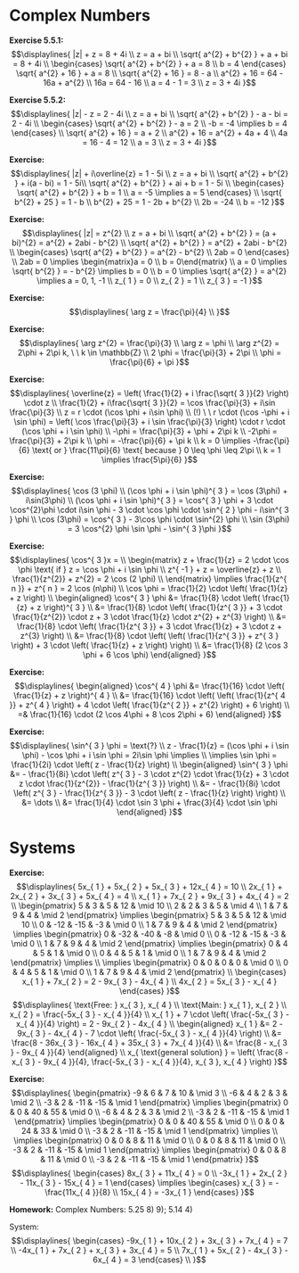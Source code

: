 # Complex Numbers 
**Exercise 5.5.1:**
$$\displaylines{
|z| + z = 8 + 4i \\ 
z = a + bi \\ 
\sqrt{ a^{2} + b^{2} } + a + bi = 8 + 4i \\ 
\begin{cases}
\sqrt{ a^{2} + b^{2} } + a = 8 \\
b = 4
\end{cases}
\sqrt{ a^{2} + 16 } + a = 8 \\ 
\sqrt{ a^{2} + 16 } = 8 - a \\ 
a^{2} + 16 = 64 - 16a + a^{2} \\ 
16a = 64 - 16 \\ 
a = 4 - 1 = 3 \\ 
z = 3 + 4i 
}$$

**Exercise 5.5.2:**
$$\displaylines{
|z| - z = 2 - 4i \\ 
z = a + bi \\
\sqrt{ a^{2} + b^{2} } - a - bi = 2 - 4i \\
\begin{cases}
\sqrt{ a^{2} + b^{2} } - a = 2 \\
-b = -4 \implies b = 4
\end{cases} \\ 
\sqrt{ a^{2} + 16 } = a + 2 \\ 
a^{2} + 16 = a^{2} + 4a + 4 \\ 
4a = 16 - 4 = 12 \\ 
a = 3 \\ 
z = 3 + 4i
}$$

**Exercise:**
$$\displaylines{
|z| + i\overline{z} = 1 - 5i \\ 
z = a + bi \\ 
\sqrt{ a^{2} + b^{2} } + i(a - bi) = 1 - 5i\\ 
\sqrt{ a^{2} + b^{2} } + ai + b = 1 - 5i \\ 
\begin{cases}
\sqrt{ a^{2} + b^{2} } + b = 1  \\
a = -5 \implies a = 5
\end{cases} \\ 
\sqrt{ b^{2} + 25 } = 1 - b \\
b^{2} + 25 = 1 - 2b + b^{2} \\ 
2b = -24 \\ 
b = -12 
}$$

**Exercise:**
$$\displaylines{
|z| = z^{2} \\ 
z = a + bi \\
\sqrt{ a^{2} + b^{2} } = (a + bi)^{2} = a^{2} + 2abi - b^{2} \\ 
\sqrt{ a^{2} + b^{2} } = a^{2} + 2abi - b^{2} \\ 
\begin{cases}
\sqrt{ a^{2} + b^{2} } = a^{2} - b^{2}  \\
2ab = 0 
\end{cases} \\ 
2ab = 0 \implies \begin{matrix}a = 0 \\ b = 0\end{matrix} \\ 
a =  0 \implies \sqrt{ b^{2} } = - b^{2} \implies b = 0 \\
b = 0 \implies \sqrt{ a^{2} } = a^{2} \implies a = 0, 1, -1 \\ 
z_{ 1 } = 0 \\ 
z_{ 2 } = 1 \\ 
z_{ 3 } = -1
}$$

**Exercise:**
$$\displaylines{
\arg z = \frac{\pi}{4} \\ 
}$$

**Exercise:**
$$\displaylines{
\arg z^{2} = \frac{\pi}{3} \\ 
\arg z = \phi \\ 
\arg z^{2} = 2\phi + 2\pi k, \ \ k \in \mathbb{Z} \\ 
2 \phi = \frac{\pi}{3} + 2\pi \\ 
\phi = \frac{\pi}{6} + \pi 
}$$

**Exercise:**
$$\displaylines{
\overline{z} = \left( \frac{1}{2} + i \frac{\sqrt{ 3 }}{2} \right) \cdot z \\ 
\frac{1}{2} + i\frac{\sqrt{ 3 }}{2} = \cos \frac{\pi}{3}  + i\sin \frac{\pi}{3} \\ 
z = r \cdot (\cos \phi + i\sin \phi) \\ 
(!) \ \ r \cdot (\cos -\phi + i \sin \phi) = \left( \cos \frac{\pi}{3} + i \sin \frac{\pi}{3} \right) \cdot r \cdot (\cos \phi + i \sin \phi) \\ 
-\phi = \frac{\pi}{3} + \phi + 2\pi k \\ 
-2\phi = \frac{\pi}{3} + 2\pi k \\ 
\phi = -\frac{\pi}{6} + \pi k  \\ 
k = 0 \implies -\frac{\pi}{6} \text{ or } \frac{11\pi}{6} \text{ because } 0 \leq \phi \leq 2\pi \\ 
k = 1 \implies \frac{5\pi}{6} 
}$$

**Exercise:**
$$\displaylines{
\cos (3 \phi) \\ 
(\cos \phi + i \sin \phi)^{ 3 } = \cos (3\phi) + i\sin(3\phi) \\ 
(\cos \phi + i \sin \phi)^{ 3 } = \cos^{ 3 } \phi + 3 \cdot  \cos^{2}\phi \cdot i\sin \phi - 3 \cdot \cos \phi \cdot \sin^{ 2 } \phi - i\sin^{ 3 } \phi \\ 
\cos (3\phi) = \cos^{ 3 } - 3\cos \phi \cdot \sin^{2} \phi \\ 
\sin (3\phi) = 3 \cos^{2} \phi \sin \phi - \sin^{ 3 }\phi
}$$

**Exercise:**
$$\displaylines{
\cos^{ 3 }x = \\ 
\begin{matrix}
z + \frac{1}{z} = 2 \cdot \cos \phi \text{ if } z = \cos \phi + i \sin \phi \\ 
z^{ -1 } + z = \overline{z} + z \\ 
\frac{1}{z^{2}} + z^{2} = 2 \cos (2 \phi) \\ 
\end{matrix} \implies \frac{1}{z^{ n }} + z^{ n } = 2 \cos (n\phi) \\ 
\cos \phi = \frac{1}{2} \cdot \left( \frac{1}{z} + z \right) \\ 
\begin{aligned}
\cos^{ 3 } \phi &= \frac{1}{8} \cdot \left( \frac{1}{z} + z \right)^{ 3 } \\
&= \frac{1}{8} \cdot \left( \frac{1}{z^{ 3 }} + 3 \cdot \frac{1}{z^{2}} \cdot z + 3 \cdot \frac{1}{z} \cdot z^{2} + z^{3}  \right) \\ 
&= \frac{1}{8} \cdot \left( \frac{1}{z^{ 3 }} + 3 \cdot \frac{1}{z} + 3 \cdot z + z^{3}  \right) \\ 
&= \frac{1}{8} \cdot \left( \left( \frac{1}{z^{ 3 }} + z^{ 3 } \right) + 3 \cdot \left( \frac{1}{z} + z \right) \right) \\
&= \frac{1}{8} (2 \cos 3 \phi + 6 \cos \phi)
\end{aligned}
}$$

**Exercise:**
$$\displaylines{
\begin{aligned}
\cos^{ 4 } \phi &= \frac{1}{16} \cdot \left( \frac{1}{z} + z \right)^{ 4 } \\
&= \frac{1}{16} \cdot \left( \left( \frac{1}{z^{ 4 }} +  z^{ 4 } \right) + 4 \cdot \left( \frac{1}{z^{ 2 }} + z^{2} \right) + 6 \right) \\
=& \frac{1}{16} \cdot (2 \cos 4\phi + 8 \cos 2\phi + 6)
\end{aligned}
}$$

**Exercise:**
$$\displaylines{
\sin^{ 3 } \phi  = \text{?} \\ 
z - \frac{1}{z} = (\cos \phi + i \sin \phi) - \cos \phi + i \sin \phi = 2i\sin \phi \implies \\
\implies \sin \phi = \frac{1}{2i} \cdot \left( z - \frac{1}{z} \right) \\ 
\begin{aligned}
\sin^{ 3 } \phi &= - \frac{1}{8i} \cdot \left( z^{ 3 } - 3 \cdot z^{2} \cdot \frac{1}{z} + 3 \cdot z \cdot \frac{1}{z^{2}} - \frac{1}{z^{ 3 }} \right) \\ 
&= - \frac{1}{8i} \cdot \left( z^{ 3 } - \frac{1}{z^{ 3 }}  - 3 \cdot \left( z - \frac{1}{z} \right) \right) \\ 
&= \dots \\ 
&= \frac{1}{4} \cdot \sin 3 \phi + \frac{3}{4} \cdot \sin \phi 
\end{aligned}
}$$

# Systems 
**Exercise:**
$$\displaylines{
5x_{ 1 } + 5x_{ 2 } + 5x_{ 3 } + 12x_{ 4 } = 10 \\ 
2x_{ 1 } + 2x_{ 2 } + 3x_{ 3 } + 5x_{ 4 } = 4 \\ 
x_{ 1 } + 7x_{ 2 } + 9x_{ 3 } + 4x_{ 4 } = 2 \\ 
\begin{pmatrix}
5 & 3 & 5 & 12 & \mid 10 \\
2 & 2 & 3 & 5 & \mid 4 \\
1 & 7 & 9 & 4 & \mid 2
\end{pmatrix} \implies 
\begin{pmatrix}
5 & 3 & 5 & 12 & \mid 10 \\
0 & -12 & -15 & -3 & \mid 0 \\
1 & 7 & 9 & 4 & \mid 2
\end{pmatrix} \implies
\begin{pmatrix}
0 & -32 & -40 & -8 & \mid 0 \\
0 & -12 & -15 & -3 & \mid 0 \\
1 & 7 & 9 & 4 & \mid 2
\end{pmatrix} \implies
\begin{pmatrix}
0 & 4 & 5 & 1 & \mid 0 \\
0 & 4 & 5 & 1 & \mid 0 \\
1 & 7 & 9 & 4 & \mid 2
\end{pmatrix} \implies \\ 
\implies \begin{pmatrix}
0 & 0 & 0 & 0 & \mid 0 \\
0 & 4 & 5 & 1 & \mid 0 \\
1 & 7 & 9 & 4 & \mid 2
\end{pmatrix} \\ 
\begin{cases}
x_{ 1 } + 7x_{ 2 } = 2 - 9x_{ 3 } - 4x_{ 4 } \\
4x_{ 2 } = 5x_{ 3  } - x_{ 4 }
\end{cases}
}$$
$$\displaylines{
\text{Free: } x_{ 3 }, x_{ 4 } \\ 
\text{Main: } x_{ 1 }, x_{ 2 } \\ 
x_{ 2 } = \frac{-5x_{ 3 } - x_{ 4 }}{4} \\ 
x_{ 1 } + 7 \cdot \left( \frac{-5x_{ 3 } - x_{ 4 }}{4} \right) = 2 - 9x_{ 2 } - 4x_{ 4 } \\ 
\begin{aligned}
x_{ 1 } &= 2 - 9x_{ 3 } - 4x_{ 4 } - 7 \cdot \left( \frac{-5x_{ 3 } - x_{ 4 }}{4} \right) \\ 
&= \frac{8 - 36x_{ 3 } - 16x_{ 4 } + 35x_{ 3 } + 7x_{ 4 }}{4} \\ 
&= \frac{8 - x_{ 3 }  - 9x_{ 4 }}{4}
\end{aligned} \\ 
x_{ \text{general solution} } = \left( \frac{8 - x_{ 3 } - 9x_{ 4 }}{4}, \frac{-5x_{ 3 } - x_{ 4 }}{4}, x_{ 3 }, x_{ 4 } \right)
}$$

**Exercise:**
$$\displaylines{
\begin{pmatrix} 
-9 & 6 & 7 & 10 & \mid 3 \\
-6 & 4 & 2 & 3 & \mid 2 \\
-3 & 2 & -11 & -15 & \mid 1
\end{pmatrix} \implies 
\begin{pmatrix} 
0 & 0 & 40 & 55 & \mid 0 \\
-6 & 4 & 2 & 3 & \mid 2 \\
-3 & 2 & -11 & -15 & \mid 1
\end{pmatrix} \implies
\begin{pmatrix} 
0 & 0 & 40 & 55 & \mid 0 \\
0 & 0 & 24 & 33 & \mid 0 \\
-3 & 2 & -11 & -15 & \mid 1
\end{pmatrix} \implies \\ 
\implies \begin{pmatrix} 
0 & 0 & 8 & 11 & \mid 0 \\
0 & 0 & 8 & 11 & \mid 0 \\
-3 & 2 & -11 & -15 & \mid 1
\end{pmatrix} \implies
\begin{pmatrix} 
0 & 0 & 8 & 11 & \mid 0 \\
-3 & 2 & -11 & -15 & \mid 1
\end{pmatrix}
}$$
$$\displaylines{
\begin{cases}
8x_{ 3 } + 11x_{ 4 } = 0 \\
-3x_{ 1 } + 2x_{ 2 } - 11x_{ 3 } - 15x_{ 4 } = 1  
\end{cases} \implies 
\begin{cases}
x_{ 3 } = - \frac{11x_{ 4 }}{8} \\
15x_{ 4 } = -3x_{ 1 } 
\end{cases}
}$$

**Homework:** 
Complex Numbers: 5.25 8) 9); 5.14 4)

System: 
$$\displaylines{
\begin{cases}
-9x_{ 1 } + 10x_{ 2 } + 3x_{ 3 } + 7x_{ 4 } = 7  \\
-4x_{ 1 } + 7x_{ 2 } + x_{ 3 } + 3x_{ 4 } = 5 \\
7x_{ 1 } + 5x_{ 2 } - 4x_{ 3 } - 6x_{ 4 } = 3
\end{cases} \\ 
}$$
